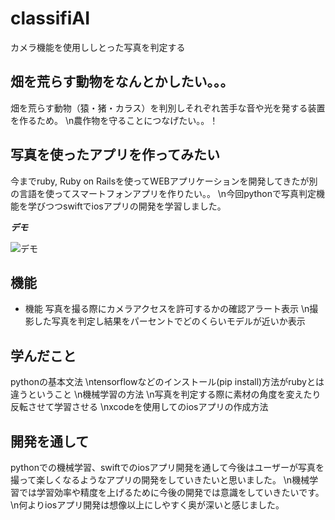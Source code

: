 # classifiAI
 
カメラ機能を使用ししとった写真を判定する
 
## 畑を荒らす動物をなんとかしたい。。。

畑を荒らす動物（猿・猪・カラス）を判別しそれぞれ苦手な音や光を発する装置を作るため。
\n農作物を守ることにつなげたい。。！

## 写真を使ったアプリを作ってみたい

今までruby, Ruby on Railsを使ってWEBアプリケーションを開発してきたが別の言語を使ってスマートフォンアプリを作りたい。。
\n今回pythonで写真判定機能を学びつつswiftでiosアプリの開発を学習しました。

 
***デモ***
 
![デモ](https://gyazo.com/aa62d452e151c3465ddbc150db8d3fd9)
 
## 機能
 
- 機能 
写真を撮る際にカメラアクセスを許可するかの確認アラート表示
\n撮影した写真を判定し結果をパーセントでどのくらいモデルが近いか表示
 

## 学んだこと
pythonの基本文法
\ntensorflowなどのインストール(pip install)方法がrubyとは違うということ
\n機械学習の方法
\n写真を判定する際に素材の角度を変えたり反転させて学習させる
\nxcodeを使用してのiosアプリの作成方法


 
## 開発を通して
 
pythonでの機械学習、swiftでのiosアプリ開発を通して今後はユーザーが写真を撮って楽しくなるようなアプリの開発をしていきたいと思いました。
\n機械学習では学習効率や精度を上げるために今後の開発では意識をしていきたいです。
\n何よりiosアプリ開発は想像以上にしやすく奥が深いと感じました。

